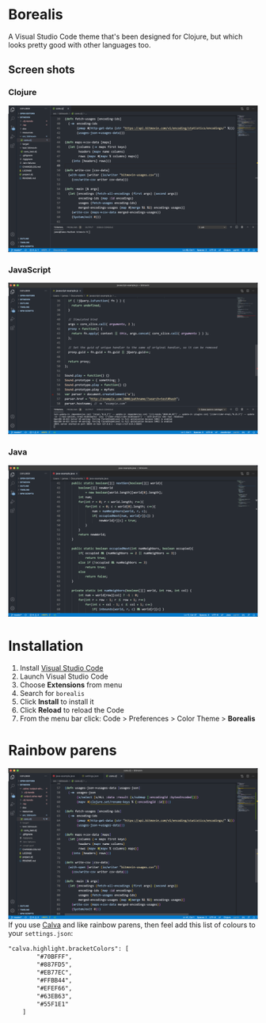 # Borealis

A Visual Studio Code theme that's been designed for Clojure, but which looks pretty good with other languages too.

## Screen shots
### Clojure
![Clojure](https://github.com/Misophistful/borealis-vscode-theme/raw/main/Clojure.png)
### JavaScript
![JavaScript](https://github.com/Misophistful/borealis-vscode-theme/raw/main/JavaScript.png)
### Java
![Java](https://github.com/Misophistful/borealis-vscode-theme/raw/main/Java.png)

# Installation

1.  Install [Visual Studio Code](https://code.visualstudio.com/)
2.  Launch Visual Studio Code
3.  Choose **Extensions** from menu
4.  Search for `borealis`
5.  Click **Install** to install it
6.  Click **Reload** to reload the Code
7.  From the menu bar click: Code > Preferences > Color Theme > **Borealis**

# Rainbow parens
![RainbowParens](https://github.com/Misophistful/borealis-vscode-theme/raw/main/RainbowParens.png)
If you use [Calva](https://github.com/BetterThanTomorrow/calva) and like rainbow parens, then feel add this list of colours to your `settings.json`:

```
"calva.highlight.bracketColors": [
        "#70BFFF",
        "#887FD5",
        "#EB77EC",
        "#FFBB44",
        "#EFEF66",
        "#63EB63",
        "#55F1E1"
    ]